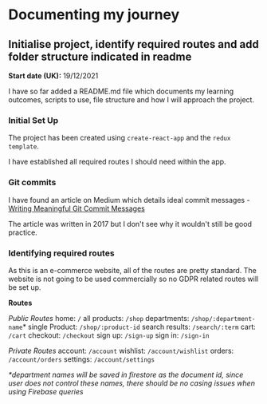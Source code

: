 # Documenting my journey

## Initialise project, identify required routes and add folder structure indicated in readme

**Start date (UK):** 19/12/2021

I have so far added a README.md file which documents my learning outcomes, scripts to use, file structure and how I will approach the project.

### Initial Set Up

The project has been created using `create-react-app` and the `redux template`.

I have established all required routes I should need within the app.

### Git commits

I have found an article on Medium which details ideal commit messages - [Writing Meaningful Git Commit Messages](https://medium.com/@menuka/writing-meaningful-git-commit-messages-a62756b65c81)

The article was written in 2017 but I don't see why it wouldn't still be good practice.

### Identifying required routes

As this is an e-commerce website, all of the routes are pretty standard. The website is not going to be used commercially so no GDPR related routes will be set up.

**Routes**

_Public Routes_
home: `/`
all products: `/shop`
departments: `/shop/:department-name`\*
single Product: `/shop/:product-id`
search results: `/search/:term`
cart: `/cart`
checkout: `/checkout`
sign up: `/sign-up`
sign in: `/sign-in`

_Private Routes_
account: `/account`
wishlist: `/account/wishlist`
orders: `/account/orders`
settings: `/account/settings`

_\*department names will be saved in firestore as the document id, since user does not control these names, there should be no casing issues when using Firebase queries_
